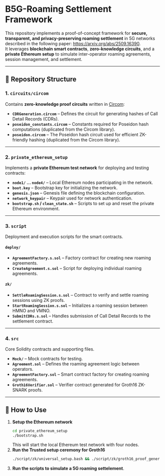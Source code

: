 # B5G-Roaming Settlement Framework

This repository implements a proof-of-concept framework for **secure, transparent, and privacy-preserving roaming settlement** in 5G networks described in the following paper: https://arxiv.org/abs/2509.16390.  
It leverages **blockchain smart contracts**, **zero-knowledge circuits**, and a **private Ethereum setup** to simulate inter-operator roaming agreements, session management, and settlement.

---

## 📂 Repository Structure

### 1. `circuits/circom`
Contains **zero-knowledge proof circuits** written in [Circom](https://docs.circom.io/):
- **`CDRGeneration.circom`** – Defines the circuit for generating hashes of Call Detail Records (CDRs).
- **`poseidon_constants.circom`** – Constants required for Poseidon hash computations (duplicated from the Circom library).
- **`poseidon.circom`** – The Poseidon hash circuit used for efficient ZK-friendly hashing (duplicated from the Circom library).

---

### 2. `private_ethereum_setup`
Implements a **private Ethereum test network** for deploying and testing contracts:
- **`node1/` … `node4/`** – Local Ethereum nodes participating in the network.
- **`boot.key`** – Bootstrap key for initializing the network.
- **`genesis.json`** – Genesis file defining the blockchain configuration.
- **`network_keypair`** – Keypair used for network authentication.
- **`bootstrap.sh` / `clean_state.sh`** – Scripts to set up and reset the private Ethereum environment.

---

### 3. `script`
Deployment and execution scripts for the smart contracts.

#### `deploy/`
- **`AgreementFactory.s.sol`** – Factory contract for creating new roaming agreements.
- **`CreateAgreement.s.sol`** – Script for deploying individual roaming agreements.

#### `zk/`
- **`SettleRoamingSession.s.sol`** – Contract to verify and settle roaming sessions using ZK proofs.
- **`StartRoamingSession.s.sol`** – Initializes a roaming session between HMNO and VMNO.
- **`SubmitCDRs.s.sol`** – Handles submission of Call Detail Records to the settlement contract.

---

### 4. `src`
Core Solidity contracts and supporting files.

- **`Mock/`** – Mock contracts for testing.
- **`Agreement.sol`** – Defines the roaming agreement logic between operators.
- **`AgreementFactory.sol`** – Smart contract factory for creating roaming agreements.
- **`Groth16Verifier.sol`** – Verifier contract generated for Groth16 ZK-SNARK proofs.

---

## 🚀 How to Use

1. **Setup the Ethereum network**
   ```bash
   cd private_ethereum_setup
   ./bootstrap.sh
   ```
    This will start the local Ethereum test network with four nodes.
2. **Run the Trusted setup ceremony for Groth16**
    ```bash
    ./script/zk/universal_setup.bash && ./script/zk/groth16_proof_generation.bash
    ```
3. **Run the scripts to simulate a 5G roaming settelement**.

